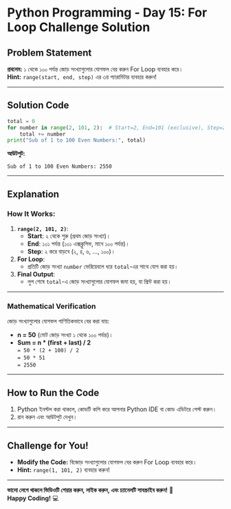 # Python Programming - Day 15: For Loop Challenge Solution

## **Problem Statement**
**প্রবলেম:** ১ থেকে ১০০ পর্যন্ত জোড় সংখ্যাগুলোর যোগফল বের করুন For Loop ব্যবহার করে।  
**Hint:** `range(start, end, step)` এর ৩য় প্যারামিটার ব্যবহার করুন!

---

## **Solution Code**
```python
total = 0  
for number in range(2, 101, 2):  # Start=2, End=101 (exclusive), Step=2  
    total += number  
print("Sub of 1 to 100 Even Numbers:", total)  
```

**আউটপুট:**
```
Sub of 1 to 100 Even Numbers: 2550
```

---

## **Explanation**
### **How It Works:**
1. **`range(2, 101, 2)`**:
   - **Start**: ২ থেকে শুরু (প্রথম জোড় সংখ্যা)।  
   - **End**: ১০১ পর্যন্ত (১০১ এক্সক্লুসিভ, মানে ১০০ পর্যন্ত)।  
   - **Step**: ২ করে বাড়বে (২, ৪, ৬, ..., ১০০)।  
2. **For Loop**:
   - প্রতিটি জোড় সংখ্যা `number` ভেরিয়েবলে ধরে `total`-এর সাথে যোগ করা হয়।  
3. **Final Output**:
   - লুপ শেষে `total`-এ জোড় সংখ্যাগুলোর যোগফল জমা হয়, যা প্রিন্ট করা হয়।

---

### **Mathematical Verification**
জোড় সংখ্যাগুলোর যোগফল গাণিতিকভাবে বের করা যায়:  
- **n = 50** (মোট জোড় সংখ্যা ১ থেকে ১০০ পর্যন্ত)।  
- **Sum = n * (first + last) / 2**  
  `= 50 * (2 + 100) / 2`  
  `= 50 * 51`  
  `= 2550`  

---

## **How to Run the Code**
1. Python ইনস্টল করা থাকলে, কোডটি কপি করে আপনার Python IDE বা কোড এডিটরে পেস্ট করুন।  
2. রান করুন এবং আউটপুট দেখুন।  

---

## **Challenge for You!**
- **Modify the Code:** বিজোড় সংখ্যাগুলোর যোগফল বের করুন For Loop ব্যবহার করে।  
- **Hint:** `range(1, 101, 2)` ব্যবহার করুন!  

---

**ভালো লেগে থাকলে ভিডিওটি শেয়ার করুন, লাইক করুন, এবং চ্যানেলটি সাবস্ক্রাইব করুন!** 🚀  
**Happy Coding!** 💻
